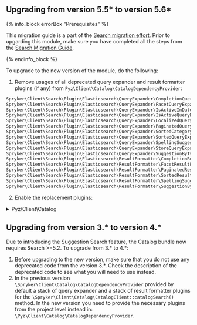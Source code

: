 

## Upgrading from version 5.5* to version 5.6*

{% info_block errorBox "Prerequisites" %}

This migration guide is a part of the [Search migration effort](/docs/pbc/all/search/{{site.version}}/base-shop/install-and-upgrade/search-migration-concept.html). Prior to upgarding this module, make sure you have completed all the steps from the [Search Migration Guide](/docs/pbc/all/search/{{site.version}}/base-shop/install-and-upgrade/upgrade-modules/upgrade-the-search–module.html#upgrading-from-version-89-to-version-810).

{% endinfo_block %}

To upgrade to the new version of the module, do the following:

1. Remove usages of all deprecated query expander and result formatter plugins (if any) from `Pyz\Client\Catalog\CatalogDependencyProvider`:

```php
Spryker\Client\Search\Plugin\Elasticsearch\QueryExpander\CompletionQueryExpanderPlugin
Spryker\Client\Search\Plugin\Elasticsearch\QueryExpander\FacetQueryExpanderPlugin
Spryker\Client\Search\Plugin\Elasticsearch\QueryExpander\IsActiveInDateRangeQueryExpanderPlugin
Spryker\Client\Search\Plugin\Elasticsearch\QueryExpander\IsActiveQueryExpanderPlugin
Spryker\Client\Search\Plugin\Elasticsearch\QueryExpander\LocalizedQueryExpanderPlugin
Spryker\Client\Search\Plugin\Elasticsearch\QueryExpander\PaginatedQueryExpanderPlugin
Spryker\Client\Search\Plugin\Elasticsearch\QueryExpander\SortedCategoryQueryExpanderPlugin
Spryker\Client\Search\Plugin\Elasticsearch\QueryExpander\SortedQueryExpanderPlugin
Spryker\Client\Search\Plugin\Elasticsearch\QueryExpander\SpellingSuggestionQueryExpanderPlugin
Spryker\Client\Search\Plugin\Elasticsearch\QueryExpander\StoreQueryExpanderPlugin
Spryker\Client\Search\Plugin\Elasticsearch\QueryExpander\SuggestionByTypeQueryExpanderPlugin
Spryker\Client\Search\Plugin\Elasticsearch\ResultFormatter\CompletionResultFormatterPlugin
Spryker\Client\Search\Plugin\Elasticsearch\ResultFormatter\FacetResultFormatterPlugin
Spryker\Client\Search\Plugin\Elasticsearch\ResultFormatter\PaginatedResultFormatterPlugin
Spryker\Client\Search\Plugin\Elasticsearch\ResultFormatter\SortedResultFormatterPlugin
Spryker\Client\Search\Plugin\Elasticsearch\ResultFormatter\SpellingSuggestionResultFormatterPlugin
Spryker\Client\Search\Plugin\Elasticsearch\ResultFormatter\SuggestionByTypeResultFormatterPlugin
```

2. Enable the replacement plugins:

<details>
<summary markdown='span'>Pyz\Client\Catalog</summary>

```php
<?php

namespace Pyz\Client\Catalog;

use Spryker\Client\Catalog\CatalogDependencyProvider as SprykerCatalogDependencyProvider;
use Spryker\Client\CatalogPriceProductConnector\Plugin\ProductPriceQueryExpanderPlugin;
use Spryker\Client\Catalog\Plugin\ConfigTransferBuilder\CategoryFacetConfigTransferBuilderPlugin;
use Spryker\Client\CatalogPriceProductConnector\Plugin\CurrencyAwareCatalogSearchResultFormatterPlugin;
use Spryker\Client\Catalog\Plugin\Elasticsearch\ResultFormatter\RawCatalogSearchResultFormatterPlugin;
use Spryker\Client\CatalogPriceProductConnector\Plugin\CurrencyAwareSuggestionByTypeResultFormatter;
use Spryker\Client\Catalog\Plugin\Elasticsearch\QueryExpander\PaginatedProductConcreteCatalogSearchQueryExpanderPlugin;
...
use Spryker\Client\SearchElasticsearch\Plugin\QueryExpander\CompletionQueryExpanderPlugin;
use Spryker\Client\SearchElasticsearch\Plugin\QueryExpander\FacetQueryExpanderPlugin;
use Spryker\Client\SearchElasticsearch\Plugin\QueryExpander\IsActiveInDateRangeQueryExpanderPlugin;
use Spryker\Client\SearchElasticsearch\Plugin\QueryExpander\IsActiveQueryExpanderPlugin;
use Spryker\Client\SearchElasticsearch\Plugin\QueryExpander\LocalizedQueryExpanderPlugin;
use Spryker\Client\SearchElasticsearch\Plugin\QueryExpander\PaginatedQueryExpanderPlugin;
use Spryker\Client\SearchElasticsearch\Plugin\QueryExpander\SortedCategoryQueryExpanderPlugin;
use Spryker\Client\SearchElasticsearch\Plugin\QueryExpander\SortedQueryExpanderPlugin;
use Spryker\Client\SearchElasticsearch\Plugin\QueryExpander\SpellingSuggestionQueryExpanderPlugin;
use Spryker\Client\SearchElasticsearch\Plugin\QueryExpander\StoreQueryExpanderPlugin;
use Spryker\Client\SearchElasticsearch\Plugin\QueryExpander\SuggestionByTypeQueryExpanderPlugin;
use Spryker\Client\SearchElasticsearch\Plugin\ResultFormatter\CompletionResultFormatterPlugin;
use Spryker\Client\SearchElasticsearch\Plugin\ResultFormatter\FacetResultFormatterPlugin;
use Spryker\Client\SearchElasticsearch\Plugin\ResultFormatter\PaginatedResultFormatterPlugin;
use Spryker\Client\SearchElasticsearch\Plugin\ResultFormatter\SortedResultFormatterPlugin;
use Spryker\Client\SearchElasticsearch\Plugin\ResultFormatter\SpellingSuggestionResultFormatterPlugin;
use Spryker\Client\SearchElasticsearch\Plugin\ResultFormatter\SuggestionByTypeResultFormatterPlugin;

class CatalogDependencyProvider extends SprykerCatalogDependencyProvider
{
    ...

    /**
     * @return \Spryker\Client\SearchExtension\Dependency\Plugin\QueryExpanderPluginInterface[]
     */
    protected function createCatalogSearchQueryExpanderPlugins()
    {
        return [
            new StoreQueryExpanderPlugin(),
            new LocalizedQueryExpanderPlugin(),
            new ProductPriceQueryExpanderPlugin(),
            new SortedQueryExpanderPlugin(),
            new SortedCategoryQueryExpanderPlugin(CategoryFacetConfigTransferBuilderPlugin::PARAMETER_NAME),
            new PaginatedQueryExpanderPlugin(),
            new SpellingSuggestionQueryExpanderPlugin(),
            new IsActiveQueryExpanderPlugin(),
            new IsActiveInDateRangeQueryExpanderPlugin(),

            /**
             * FacetQueryExpanderPlugin needs to be after other query expanders which filters down the results.
             */
            new FacetQueryExpanderPlugin(),
        ];
    }

    /**
     * @return \Spryker\Client\SearchExtension\Dependency\Plugin\ResultFormatterPluginInterface[]
     */
    protected function createCatalogSearchResultFormatterPlugins()
    {
        return [
            new FacetResultFormatterPlugin(),
            new SortedResultFormatterPlugin(),
            new PaginatedResultFormatterPlugin(),
            new CurrencyAwareCatalogSearchResultFormatterPlugin(
                new RawCatalogSearchResultFormatterPlugin()
            ),
            new SpellingSuggestionResultFormatterPlugin(),
        ];
    }

    /**
     * @return \Spryker\Client\SearchExtension\Dependency\Plugin\QueryExpanderPluginInterface[]
     */
    protected function createSuggestionQueryExpanderPlugins()
    {
        return [
            new StoreQueryExpanderPlugin(),
            new LocalizedQueryExpanderPlugin(),
            new CompletionQueryExpanderPlugin(),
            new SuggestionByTypeQueryExpanderPlugin(),
            new IsActiveQueryExpanderPlugin(),
            new IsActiveInDateRangeQueryExpanderPlugin(),
        ];
    }

    /**
     * @return \Spryker\Client\SearchExtension\Dependency\Plugin\ResultFormatterPluginInterface[]
     */
    protected function createSuggestionResultFormatterPlugins()
    {
        return [
            new CompletionResultFormatterPlugin(),
            new CurrencyAwareSuggestionByTypeResultFormatter(
                new SuggestionByTypeResultFormatterPlugin()
            ),
        ];
    }

    /**
     * @return \Spryker\Client\SearchExtension\Dependency\Plugin\QueryExpanderPluginInterface[]
     */
    protected function createCatalogSearchCountQueryExpanderPlugins(): array
    {
        return [
            new StoreQueryExpanderPlugin(),
            new LocalizedQueryExpanderPlugin(),
            new IsActiveQueryExpanderPlugin(),
            new IsActiveInDateRangeQueryExpanderPlugin(),
        ];
    }

    /**
     * @return \Spryker\Client\SearchExtension\Dependency\Plugin\QueryExpanderPluginInterface[]
     */
    protected function getProductConcreteCatalogSearchQueryExpanderPlugins(): array
    {
        return [
            new LocalizedQueryExpanderPlugin(),
            new PaginatedProductConcreteCatalogSearchQueryExpanderPlugin(),
        ];
    }
}
```
</details>

## Upgrading from version 3.* to version 4.*

Due to introducing the Suggestion Search feature, the Catalog bundle now requires Search >=5.2.
To upgrade from 3.* to 4.\*:

1. Before upgrading to the new version, make sure that you do not use any deprecated code from the version 3.\*. Check the description of the deprecated code to see what you will need to use instead.
2. In the previous version `\Spryker\Client\Catalog\CatalogDependencyProvider` provided by default a stack of query expander and a stack of result formatter plugins for the `\Spryker\Client\Catalog\CatalogClient::catalogSearch()` method. In the new version you need to provide the necessary plugins from the project level instead in: `\Pyz\Client\Catalog\CatalogDependencyProvider`.
